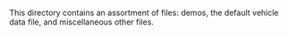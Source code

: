 This directory contains an assortment of files: demos, the default vehicle data file, and miscellaneous other files.